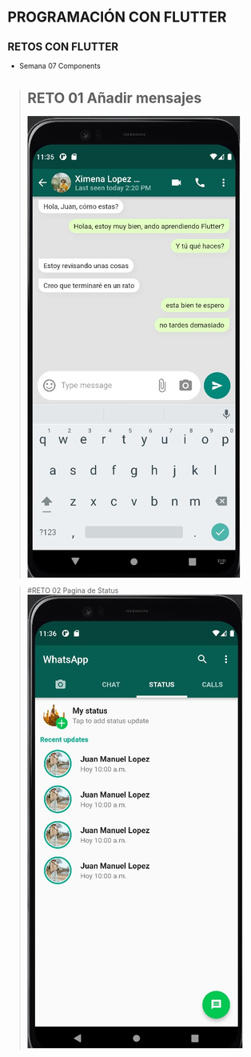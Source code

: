 # PROGRAMACIÓN CON FLUTTER
## RETOS CON FLUTTER

- Semana 07 Components
>   # RETO 01 Añadir mensajes
>   ![Reto 01 de la semana 07!](whatsapp_clone/assets/messages.jpg "Añadir mensajes")

>   #RETO 02 Pagina de Status
>   ![Reto 02 de la semana 07!](whatsapp_clone/assets/status.jpg "Pagina de status")
